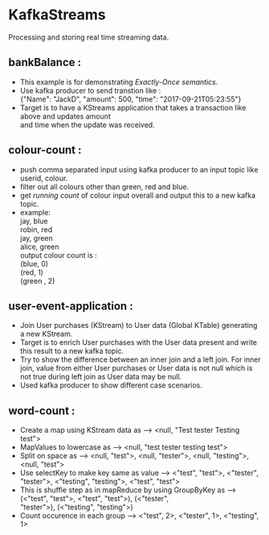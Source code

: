 # KafkaStreams
Processing and storing real time streaming data.


## bankBalance :
 * This example is for demonstrating *Exactly-Once semantics*.  
 * Use kafka producer to send transtion like :  
      {"Name": "JackD", "amount": 500, "time": "2017-09-21T05:23:55"}
 * Target is to have a KStreams application that takes a transaction like above and updates amount  
   and time when the update was received.  
   
## colour-count : 
 * push comma separated input using kafka producer to an input topic like userid, colour.
 * filter out all colours other than green, red and blue.
 * get *running count* of colour input overall and output this to a new kafka topic.
 * example:   
      jay, blue  
      robin, red  
      jay, green  
      alice, green      
   output colour count is :  
      (blue, 0)  
      (red, 1)  
      (green , 2)   

## user-event-application :      
  * Join User purchases (KStream) to User data (Global KTable) generating a new KStream.
  * Target is to enrich User purchases with the User data present and write this result to a new kafka topic.  
  * Try to show the difference between an inner join and a left join. For inner join, value from either User purchases or User 
    data is not null which is not true during left join as User data may be null.    
  * Used kafka producer to show different case scenarios.  

## word-count :
  *  Create a map using KStream data as -->  <null, "Test tester Testing test">  
  *  MapValues to lowercase as  --> <null, "test tester testing test">  
  *  Split on space as -->  <null, "test">, <null, "tester">, <null, "testing">, <null, "test">    
  *  Use selectKey to make key same as value -->  <"test", "test">, <"tester", "tester">, <"testing", "testing">, <"test", 
     "test">    
  *  This is shuffle step as in mapReduce by using GroupByKey as --> (<"test", "test">, <"test", "test">), (<"tester",  
     "tester">), (<"testing", "testing">)
  *  Count occurence in each group --> <"test", 2>, <"tester", 1>, <"testing", 1>   
